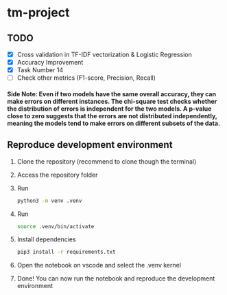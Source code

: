 # tm-project

## TODO

- [x] Cross validation in TF-IDF vectorization & Logistic Regression
- [x] Accuracy Improvement
- [x] Task Number 14
- [ ] Check other metrics (F1-score, Precision, Recall)
  
#### Side Note: Even if two models have the same overall accuracy, they can make errors on different instances. The chi-square test checks whether the distribution of errors is independent for the two models. A p-value close to zero suggests that the errors are not distributed independently, meaning the models tend to make errors on different subsets of the data.

## Reproduce development environment

1. Clone the repository (recommend to clone though the terminal)
2. Access the repository folder
3. Run
   
    ```bash
    python3 -m venv .venv
    ```
4. Run
   
    ```bash
    source .venv/bin/activate
    ```
5. Install dependencies
   
    ```bash
    pip3 install -r requirements.txt
    ```
6. Open the notebook on vscode and select the .venv kernel
7. Done! You can now run the notebook and reproduce the development environment
